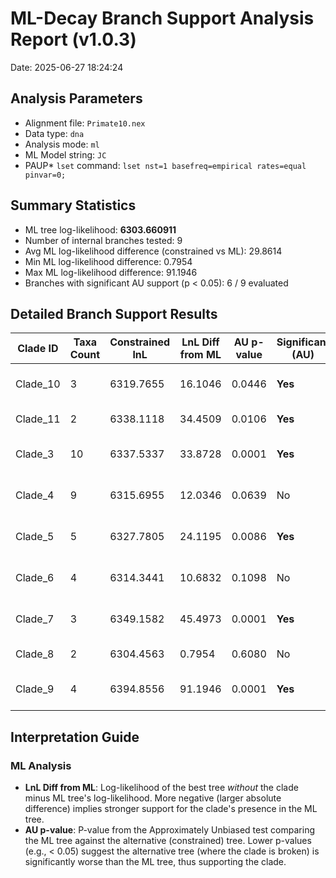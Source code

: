 # ML-Decay Branch Support Analysis Report (v1.0.3)

Date: 2025-06-27 18:24:24

## Analysis Parameters

- Alignment file: `Primate10.nex`
- Data type: `dna`
- Analysis mode: `ml`
- ML Model string: `JC`
- PAUP* `lset` command: `lset nst=1 basefreq=empirical rates=equal pinvar=0;`

## Summary Statistics

- ML tree log-likelihood: **6303.660911**
- Number of internal branches tested: 9
- Avg ML log-likelihood difference (constrained vs ML): 29.8614
- Min ML log-likelihood difference: 0.7954
- Max ML log-likelihood difference: 91.1946
- Branches with significant AU support (p < 0.05): 6 / 9 evaluated

## Detailed Branch Support Results

| Clade ID | Taxa Count | Constrained lnL | LnL Diff from ML | AU p-value | Significant (AU) | Included Taxa (sample) |
|----------|------------ |-----------------|------------------|------------|-------------------- |--------------------------|
| Clade_10 | 3 | 6319.7655 | 16.1046 | 0.0446 | **Yes** | Macaca_fascicularis, Macaca_fuscata, Macaca_mulatta |
| Clade_11 | 2 | 6338.1118 | 34.4509 | 0.0106 | **Yes** | Macaca_fuscata, Macaca_mulatta |
| Clade_3 | 10 | 6337.5337 | 33.8728 | 0.0001 | **Yes** | Gibbon, Gorilla_gorilla, Homo_sapiens... |
| Clade_4 | 9 | 6315.6955 | 12.0346 | 0.0639 | No | Gibbon, Gorilla_gorilla, Homo_sapiens... |
| Clade_5 | 5 | 6327.7805 | 24.1195 | 0.0086 | **Yes** | Gibbon, Gorilla_gorilla, Homo_sapiens... |
| Clade_6 | 4 | 6314.3441 | 10.6832 | 0.1098 | No | Gorilla_gorilla, Homo_sapiens, Orangutan... |
| Clade_7 | 3 | 6349.1582 | 45.4973 | 0.0001 | **Yes** | Gorilla_gorilla, Homo_sapiens, Pan_troglodytes |
| Clade_8 | 2 | 6304.4563 | 0.7954 | 0.6080 | No | Homo_sapiens, Pan_troglodytes |
| Clade_9 | 4 | 6394.8556 | 91.1946 | 0.0001 | **Yes** | Macaca_fascicularis, Macaca_fuscata, Macaca_mulatta... |

## Interpretation Guide

### ML Analysis
- **LnL Diff from ML**: Log-likelihood of the best tree *without* the clade minus ML tree's log-likelihood. More negative (larger absolute difference) implies stronger support for the clade's presence in the ML tree.
- **AU p-value**: P-value from the Approximately Unbiased test comparing the ML tree against the alternative (constrained) tree. Lower p-values (e.g., < 0.05) suggest the alternative tree (where the clade is broken) is significantly worse than the ML tree, thus supporting the clade.

